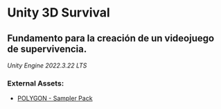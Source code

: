 # Unity 3D Survival
## Fundamento para la creación de un videojuego de supervivencia.

*Unity Engine 2022.3.22 LTS*

### External Assets:

- [POLYGON - Sampler Pack](https://assetstore.unity.com/packages/3d/environments/polygon-sampler-pack-207048)


